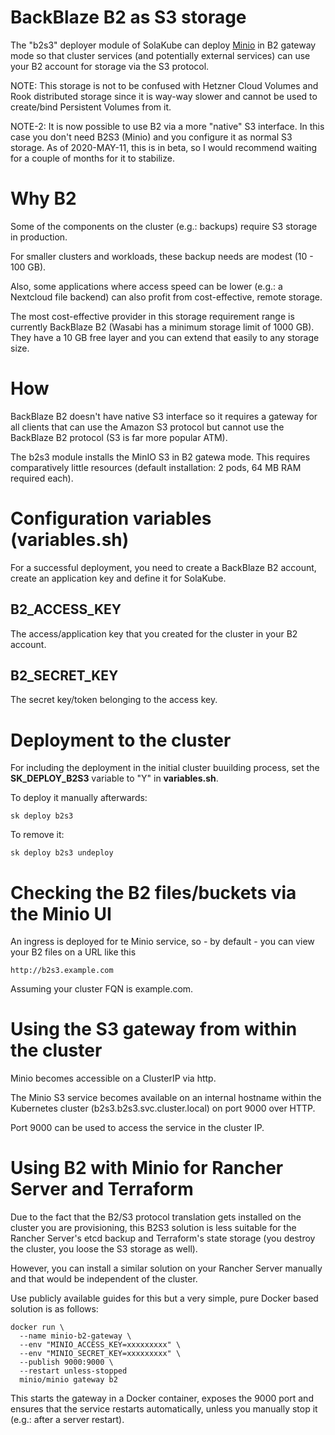 # BackBlaze B2 as S3 storage

The "b2s3" deployer module of SolaKube can deploy [Minio](https://min.io) in B2 gateway mode so that cluster services (and potentially external services) can use your B2 account for storage via the S3 protocol.

NOTE: This storage is not to be confused with Hetzner Cloud Volumes and Rook distributed storage since it is way-way slower and cannot be used to create/bind Persistent Volumes from it.  

NOTE-2: It is now possible to use B2 via a more "native" S3 interface. In this case you don't need B2S3 (Minio) and you configure it as normal S3 storage. As of 2020-MAY-11, this is in beta, so I would recommend waiting for a couple of months for it to stabilize. 


# Why B2 

Some of the components on the cluster (e.g.: backups) require S3 storage in production.

For smaller clusters and workloads, these backup needs are modest (10 - 100 GB).

Also, some applications where access speed can be lower (e.g.: a Nextcloud file backend) can also profit from cost-effective, remote storage.

The most cost-effective provider in this storage requirement range is currently BackBlaze B2 (Wasabi has a minimum storage limit of 1000 GB). They have a 10 GB free layer and you can extend that easily to any storage size.

# How 

BackBlaze B2 doesn't have native S3 interface so it requires a gateway for all clients that can use the Amazon S3 protocol but cannot use the BackBlaze B2 protocol (S3 is far more popular ATM).

The b2s3 module installs the MinIO S3 in B2 gatewa mode. This requires comparatively little resources (default installation: 2 pods, 64 MB RAM required each).
   
# Configuration variables (variables.sh)

For a successful deployment, you need to create a BackBlaze B2 account, create an application key and define it for SolaKube.
 
## B2_ACCESS_KEY

The access/application key that you created for the cluster in your B2 account. 

## B2_SECRET_KEY

The secret key/token belonging to the access key. 

# Deployment to the cluster

For including the deployment in the initial cluster buuilding process, set the **SK_DEPLOY_B2S3** variable to "Y" in **variables.sh**.

To deploy it manually afterwards:

~~~
sk deploy b2s3
~~~

To remove it:

~~~
sk deploy b2s3 undeploy
~~~


# Checking the B2 files/buckets via the Minio UI

An ingress is deployed for te Minio service, so - by default - you can view your B2 files on a URL like this

~~~
http://b2s3.example.com
~~~

Assuming your cluster FQN is example.com.

# Using the S3 gateway from within the cluster

Minio becomes accessible on a ClusterIP via http.

The Minio S3 service becomes available on an internal hostname within the Kubernetes cluster (b2s3.b2s3.svc.cluster.local) on port 9000 over HTTP.


Port 9000 can be used to access the service in the cluster IP. 

# Using B2 with Minio for Rancher Server and Terraform

Due to the fact that the B2/S3 protocol translation gets installed on the cluster you are provisioning, this B2S3 solution is less suitable for the Rancher Server's etcd backup and Terraform's state storage (you destroy the cluster, you loose the S3 storage as well).

However, you can install a similar solution on your Rancher Server manually and that would be independent of the cluster.

Use publicly available guides for this but a very simple, pure Docker based solution is as follows:

~~~
docker run \
  --name minio-b2-gateway \
  --env "MINIO_ACCESS_KEY=xxxxxxxxx" \
  --env "MINIO_SECRET_KEY=xxxxxxxxx" \
  --publish 9000:9000 \
  --restart unless-stopped
  minio/minio gateway b2
~~~ 

This starts the gateway in a Docker container, exposes the 9000 port and ensures that the service restarts automatically, unless you manually stop it (e.g.: after a server restart).
